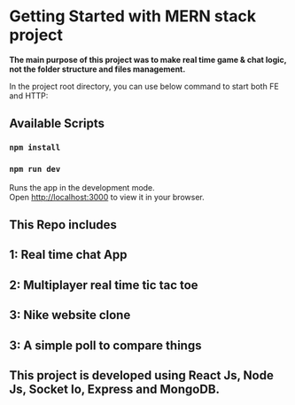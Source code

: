 # Getting Started with MERN stack project


**The main purpose of this project was to make real time game & chat logic, not the folder structure and files management.**

In the project root directory, you can use below command to start both FE and HTTP:


## Available Scripts

### `npm install`
### `npm run dev`

Runs the app in the development mode.\
Open [http://localhost:3000](http://localhost:3000) to view it in your browser.


## This Repo includes

## 1: Real time chat App
## 2: Multiplayer real time tic tac toe
## 3: Nike website clone
## 3: A simple poll to compare things


## This project is developed using React Js, Node Js, Socket Io, Express and MongoDB.
 